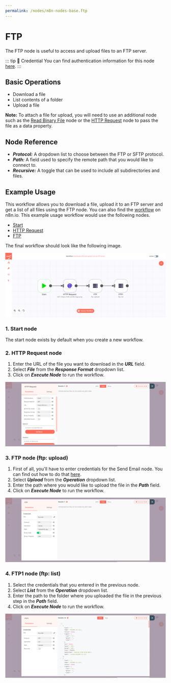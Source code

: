 ```yaml
---
permalink: /nodes/n8n-nodes-base.ftp
---
```


# FTP

The FTP node is useful to access and upload files to an FTP server.

::: tip 🔑 Credential
You can find authentication information for this node [here](../../../credentials/FTP/README.md).
:::

## Basic Operations

- Download a file
- List contents of a folder
- Upload a file

**Note:** To attach a file for upload, you will need to use an additional node such as the [Read Binary File](../../core-nodes/ReadBinaryFile/README.md) node or the [HTTP Request](../../core-nodes/HTTPRequest/README.md) node to pass the file as a data property.

## Node Reference

- ***Protocol:*** A dropdown list to choose between the FTP or SFTP protocol.
- ***Path:*** A field used to specify the remote path that you would like to connect to.
- ***Recursive:*** A toggle that can be used to include all subdirectories and files.

## Example Usage

This workflow allows you to download a file, upload it to an FTP server and get a list of all files using the FTP node. You can also find the [workflow](https://n8n.io/workflows/663) on n8n.io. This example usage workflow would use the following nodes.
- [Start](../../core-nodes/Start/README.md)
- [HTTP Request](../../core-nodes/HTTPRequest/README.md)
- [FTP]()

The final workflow should look like the following image.

![A workflow with the FTP node](./workflow.png)

### 1. Start node

The start node exists by default when you create a new workflow.

### 2. HTTP Request node

1. Enter the URL of the file you want to download in the ***URL*** field.
2. Select ***File*** from the ***Response Format*** dropdown list.
3. Click on ***Execute Node*** to run the workflow.

![Downloading a file with the HTTP Request node](./HTTPRequest_node.png)

### 3. FTP node (ftp: upload)

1. First of all, you'll have to enter credentials for the Send Email node. You can find out how to do that [here](../../../credentials/FTP/README.md).
2. Select ***Upload*** from the ***Operation*** dropdown list.
3. Enter the path where you would like to upload the file in the ***Path*** field.
4. Click on ***Execute Node*** to run the workflow.

![Uploading a file with the FTP node](./FTP_node.png)

### 4. FTP1 node (ftp: list)

1. Select the credentials that you entered in the previous node.
2. Select ***List*** from the ***Operation*** dropdown list.
3. Enter the path to the folder where you uploaded the file in the previous step in the ***Path*** field.
4. Click on ***Execute Node*** to run the workflow.

![Getting a list of files with the FTP node](./FTP1_node.png)
